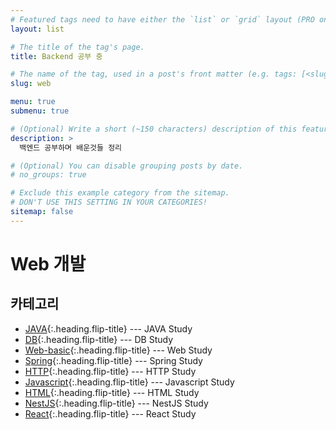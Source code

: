 ```yaml
---
# Featured tags need to have either the `list` or `grid` layout (PRO only).
layout: list

# The title of the tag's page.
title: Backend 공부 중

# The name of the tag, used in a post's front matter (e.g. tags: [<slug>]).
slug: web

menu: true
submenu: true

# (Optional) Write a short (~150 characters) description of this featured tag.
description: >
  백엔드 공부하며 배운것들 정리

# (Optional) You can disable grouping posts by date.
# no_groups: true

# Exclude this example category from the sitemap.
# DON'T USE THIS SETTING IN YOUR CATEGORIES!
sitemap: false
---
```


# Web 개발

## 카테고리

- [JAVA]{:.heading.flip-title} --- JAVA Study
- [DB]{:.heading.flip-title} --- DB Study
- [Web-basic]{:.heading.flip-title} --- Web Study
- [Spring]{:.heading.flip-title} --- Spring Study
- [HTTP]{:.heading.flip-title} --- HTTP Study
- [Javascript]{:.heading.flip-title} --- Javascript Study
- [HTML]{:.heading.flip-title} --- HTML Study
- [NestJS]{:.heading.flip-title} --- NestJS Study
- [React]{:.heading.flip-title} --- React Study


[java]: /java/
[db]: /db/
[web-basic]: /web-basic/
[spring]: /spring/
[http]: /http/
[javascript]: /javascript/
[html]: /html/
[nestjs]: /nestjss/
[React]: /react/
